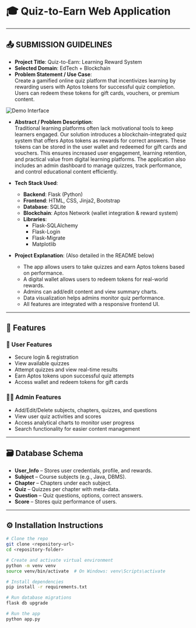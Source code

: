 # 🎓 Quiz-to-Earn Web Application

---

## 📤 SUBMISSION GUIDELINES

- **Project Title**: Quiz-to-Earn: Learning Reward System  
- **Selected Domain**: EdTech + Blockchain  
- **Problem Statement / Use Case**:  
  Create a gamified online quiz platform that incentivizes learning by rewarding users with Aptos tokens for successful quiz completion. Users can redeem these tokens for gift cards, vouchers, or premium content.

![Demo Interface](image-url)

- **Abstract / Problem Description**:  
  Traditional learning platforms often lack motivational tools to keep learners engaged. Our solution introduces a blockchain-integrated quiz system that offers Aptos tokens as rewards for correct answers. These tokens can be stored in the user wallet and redeemed for gift cards and vouchers. This ensures increased user engagement, learning retention, and practical value from digital learning platforms. The application also includes an admin dashboard to manage quizzes, track performance, and control educational content efficiently.

- **Tech Stack Used**:
  - **Backend**: Flask (Python)
  - **Frontend**: HTML, CSS, Jinja2, Bootstrap
  - **Database**: SQLite
  - **Blockchain**: Aptos Network (wallet integration & reward system)
  - **Libraries**:  
    - Flask-SQLAlchemy  
    - Flask-Login  
    - Flask-Migrate  
    - Matplotlib

- **Project Explanation**: (Also detailed in the README below)
  - The app allows users to take quizzes and earn Aptos tokens based on performance.
  - A digital wallet allows users to redeem tokens for real-world rewards.
  - Admins can add/edit content and view summary charts.
  - Data visualization helps admins monitor quiz performance.
  - All features are integrated with a responsive frontend UI.


---

## 🚀 Features

### 👤 User Features
- Secure login & registration
- View available quizzes
- Attempt quizzes and view real-time results
- Earn Aptos tokens upon successful quiz attempts
- Access wallet and redeem tokens for gift cards

### 👨‍💼 Admin Features
- Add/Edit/Delete subjects, chapters, quizzes, and questions
- View user quiz activities and scores
- Access analytical charts to monitor user progress
- Search functionality for easier content management

---

## 🗃️ Database Schema

- **User_Info** – Stores user credentials, profile, and rewards.
- **Subject** – Course subjects (e.g., Java, DBMS).
- **Chapter** – Chapters under each subject.
- **Quiz** – Quizzes per chapter with meta-data.
- **Question** – Quiz questions, options, correct answers.
- **Score** – Stores quiz performance of users.

---

## ⚙️ Installation Instructions

```bash
# Clone the repo
git clone <repository-url>
cd <repository-folder>

# Create and activate virtual environment
python -m venv venv
source venv/bin/activate  # On Windows: venv\Scripts\activate

# Install dependencies
pip install -r requirements.txt

# Run database migrations
flask db upgrade

# Run the app
python app.py
